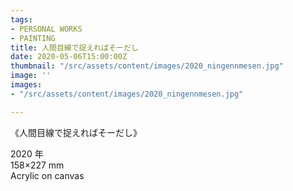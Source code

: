 ```yaml
---
tags:
- PERSONAL WORKS
- PAINTING
title: 人間目線で捉えればそーだし
date: 2020-05-06T15:00:00Z
thumbnail: "/src/assets/content/images/2020_ningennmesen.jpg"
image: ''
images:
- "/src/assets/content/images/2020_ningennmesen.jpg"

---
```

《人間目線で捉えればそーだし》

2020 年  
158×227 mm  
Acrylic on canvas